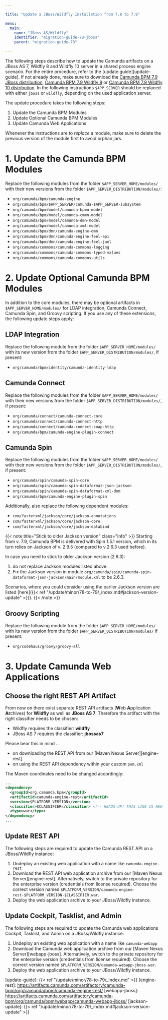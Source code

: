 ```yaml
---

title: "Update a JBoss/Wildfly Installation from 7.8 to 7.9"

menu:
  main:
    name: "JBoss AS/Wildfly"
    identifier: "migration-guide-78-jboss"
    parent: "migration-guide-78"

---
```


The following steps describe how to update the Camunda artifacts on a JBoss AS
7, Wildfly 8 and Wildfly 10 server in a shared process engine scenario. For the entire
procedure, refer to the [update guide][update-guide]. If not
already done, make sure to download the [Camunda BPM 7.9 JBoss distribution](http://downloads.camunda.cloud/release/camunda-bpm/jboss/7.9/), [Camunda BPM 7.9 Wildfly 8](http://downloads.camunda.cloud/release/camunda-bpm/wildfly8/7.9/)
or [Camunda BPM 7.9 Wildfly 10 distribution](http://downloads.camunda.cloud/release/camunda-bpm/wildfly10/7.9/). In the following instructions
`$APP_SERVER` should be replaced with either `jboss` or `wildfly`, depending on
the used application server.

The update procedure takes the following steps:

1. Update the Camunda BPM Modules
2. Update Optional Camunda BPM Modules
3. Update Camunda Web Applications

Whenever the instructions are to *replace* a module, make sure to delete the previous version of the module first to avoid orphan jars.

# 1. Update the Camunda BPM Modules

Replace the following modules from the folder `$APP_SERVER_HOME/modules/` with their new versions from the folder `$APP_SERVER_DISTRIBUTION/modules/`:

* `org/camunda/bpm/camunda-engine`
* `org/camunda/bpm/$APP_SERVER/camunda-$APP_SERVER-subsystem`
* `org/camunda/bpm/model/camunda-bpmn-model`
* `org/camunda/bpm/model/camunda-cmmn-model`
* `org/camunda/bpm/model/camunda-dmn-model`
* `org/camunda/bpm/model/camunda-xml-model`
* `org/camunda/bpm/dmn/camunda-engine-dmn`
* `org/camunda/bpm/dmn/camunda-engine-feel-api`
* `org/camunda/bpm/dmn/camunda-engine-feel-juel`
* `org/camunda/commons/camunda-commons-logging`
* `org/camunda/commons/camunda-commons-typed-values`
* `org/camunda/commons/camunda-commons-utils`

# 2. Update Optional Camunda BPM Modules

In addition to the core modules, there may be optional artifacts in `$APP_SERVER_HOME/modules/` for LDAP integration, Camunda Connect, Camunda Spin, and Groovy scripting.
If you use any of these extensions, the following update steps apply:

## LDAP Integration

Replace the following module from the folder `$APP_SERVER_HOME/modules/` with its new version from the folder `$APP_SERVER_DISTRIBUTION/modules/`, if present:

* `org/camunda/bpm/identity/camunda-identity-ldap`

## Camunda Connect

Replace the following modules from the folder `$APP_SERVER_HOME/modules/` with their new versions from the folder `$APP_SERVER_DISTRIBUTION/modules/`, if present:

* `org/camunda/connect/camunda-connect-core`
* `org/camunda/connect/camunda-connect-http`
* `org/camunda/connect/camunda-connect-soap-http`
* `org/camunda/bpm/camunda-engine-plugin-connect`

## Camunda Spin

Replace the following modules from the folder `$APP_SERVER_HOME/modules/` with their new versions from the folder `$APP_SERVER_DISTRIBUTION/modules/`, if present:

* `org/camunda/spin/camunda-spin-core`
* `org/camunda/spin/camunda-spin-dataformat-json-jackson`
* `org/camunda/spin/camunda-spin-dataformat-xml-dom`
* `org/camunda/bpm/camunda-engine-plugin-spin`

Additionally, also replace the following dependent modules:

* `com/fasterxml/jackson/core/jackson-annotations`
* `com/fasterxml/jackson/core/jackson-core`
* `com/fasterxml/jackson/core/jackson-databind`

{{< note title="Stick to older Jackson version" class="info" >}}
Starting from v. 7.9, Camunda BPM is delivered with Spin 1.5.1 version, which in its turn relies on Jackson of v. 2.9.5 (compared to v.2.6.3 used before). 

In case you need to stick to older Jackson version (2.6.3):

1. do not replace Jackson modules listed above.
2. Fix the Jackson version in module `org/camunda/spin/camunda-spin-dataformat-json-jackson/main/module.xml` to be 2.6.3. 

Scenarios, where you could consider using the earlier Jackson version are listed [here]({{< ref "/update/minor/78-to-79/_index.md#jackson-version-update" >}}).
{{< /note >}}

## Groovy Scripting

Replace the following module from the folder `$APP_SERVER_HOME/modules/` with its new version from the folder `$APP_SERVER_DISTRIBUTION/modules/` if present:

* `org/codehaus/groovy/groovy-all`


# 3. Update Camunda Web Applications

## Choose the right REST API Artifact
From now on there exist separate REST API artifacts (**W**eb **A**pplication **Ar**chives) for **Wildfly** as well as **JBoss AS 7**. 
Therefore the artifact with the right classifier needs to be chosen: 

- Wildfly requires the classifier: **wildfly**
- JBoss AS 7 requires the classifier: **jbossas7**

Please bear this in mind ...

- on downloading the REST API from our [Maven Nexus Server][engine-rest]
- on using the REST API dependency within your custom `pom.xml`

The Maven coordinates need to be changed accordingly:

```xml
...
<dependency>
  <groupId>org.camunda.bpm</groupId>
  <artifactId>camunda-engine-rest</artifactId>
  <version>$PLATFORM_VERSION</version>
  <classifier>$CLASSIFIER</classifier> <!-- HEADS-UP! THIS LINE IS NEW -->
  <type>war</type>
</dependency>
...
```

## Update REST API

The following steps are required to update the Camunda REST API on a JBoss/Wildfly instance:

1. Undeploy an existing web application with a name like `camunda-engine-rest`
2. Download the REST API web application archive from our [Maven Nexus Server][engine-rest]. Alternatively, switch to the private repository for
   the enterprise version (credentials from license required). Choose the correct version named `$PLATFORM_VERSION/camunda-engine-rest-$PLATFORM_VERSION-$CLASSIFIER.war`.
3. Deploy the web application archive to your JBoss/Wildfly instance.

## Update Cockpit, Tasklist, and Admin

The following steps are required to update the Camunda web applications Cockpit, Tasklist, and Admin on a JBoss/Wildfly instance:

1. Undeploy an existing web application with a name like `camunda-webapp`
2. Download the Camunda web application archive from our [Maven Nexus Server][webapp-jboss].
   Alternatively, switch to the private repository for the enterprise version (credentials from license required).
   Choose the correct version named `$PLATFORM_VERSION/camunda-webapp-jboss.war`.
3. Deploy the web application archive to your JBoss/Wildfly instance.


[update-guide]: {{< ref "/update/minor/78-to-79/_index.md" >}}
[engine-rest]: https://artifacts.camunda.com/artifactory/camunda-bpm/org/camunda/bpm/camunda-engine-rest/
[webapp-jboss]: https://artifacts.camunda.com/artifactory/camunda-bpm/org/camunda/bpm/webapp/camunda-webapp-jboss/
[jackson-update]: {{< ref "/update/minor/78-to-79/_index.md#jackson-version-update" >}}
